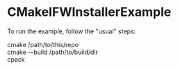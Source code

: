# CMakeIFWInstallerExample
To run the example, follow the "usual" steps:  

cmake /path/to/this/repo  
cmake --build  /path/to/build/dir  
cpack  
